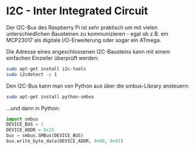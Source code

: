 <!--
---
name: I2C
class: interface
type: pinout
description: Raspberry Pi I2C Anschlüsse
url: http://www.raspberry-projects.com/pi/programming-in-python/i2c-programming-in-python/using-the-i2c-interface-2
pin:
  '3':
    name: Data
    direction: both
    active: high
  '5':
    name: Clock
    direction: both
    active: high
  '27':
    name: EEPROM Data
    direction: both
    active: high
  '28':
    name: EEPROM Clock
    direction: both
    active: high

-->
# I2C - Inter Integrated Circuit

Der I2C-Bus des Raspberry Pi ist sehr praktisch um mit vielen unterschiedlichen Bausteinen
zu kommunizieren - egal ob z.B. ein MCP23017 als digitale I/O-Erweiterung oder sogar ein ATmega. 

Die Adresse eines angeschlossenen I2C-Bausteins kann mit einem einfachen Einzeiler überprüft werden:

```bash
sudo apt-get install i2c-tools
sudo i2cdetect -y 1
```

Den I2C-Bus kann man von Python aus über die smbus-Library ansteuern:

```bash
sudo apt-get install python-smbus
```

...und dann in Python:

```python
import smbus
DEVICE_BUS = 1
DEVICE_ADDR = 0x15
bus = smbus.SMBus(DEVICE_BUS)
bus.write_byte_data(DEVICE_ADDR, 0x00, 0x01)
```
